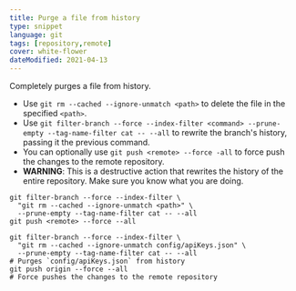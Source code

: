 ```yaml
---
title: Purge a file from history
type: snippet
language: git
tags: [repository,remote]
cover: white-flower
dateModified: 2021-04-13
---
```


Completely purges a file from history.

- Use `git rm --cached --ignore-unmatch <path>` to delete the file in the specified `<path>`.
- Use `git filter-branch --force --index-filter <command> --prune-empty --tag-name-filter cat -- --all` to rewrite the branch's history, passing it the previous command.
- You can optionally use `git push <remote> --force -all` to force push the changes to the remote repository.
- **WARNING**: This is a destructive action that rewrites the history of the entire repository. Make sure you know what you are doing.

```shell
git filter-branch --force --index-filter \
  "git rm --cached --ignore-unmatch <path>" \
  --prune-empty --tag-name-filter cat -- --all
git push <remote> --force --all
```

```shell
git filter-branch --force --index-filter \
  "git rm --cached --ignore-unmatch config/apiKeys.json" \
  --prune-empty --tag-name-filter cat -- --all
# Purges `config/apiKeys.json` from history
git push origin --force --all
# Force pushes the changes to the remote repository
```

